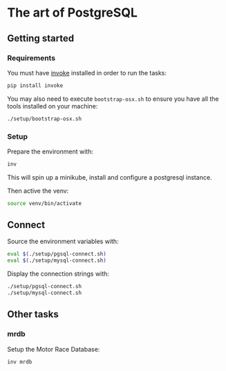 # The art of PostgreSQL

## Getting started

### Requirements

You must have [invoke](https://docs.pyinvoke.org/en/1.3/) installed in order to run the tasks:

```bash
pip install invoke
```

You may also need to execute `bootstrap-osx.sh` to ensure you have all the tools installed on your machine:

```bash
./setup/bootstrap-osx.sh
```

### Setup

Prepare the environment with:

```bash
inv
```

This will spin up a minikube, install and configure a postgresql instance.

Then active the venv:

```bash
source venv/bin/activate
```

## Connect

Source the environment variables with:

```bash
eval $(./setup/pgsql-connect.sh)
eval $(./setup/mysql-connect.sh)
```

Display the connection strings with:

```bash
./setup/pgsql-connect.sh
./setup/mysql-connect.sh
```

## Other tasks

### mrdb

Setup the Motor Race Database:

```bash
inv mrdb
```
